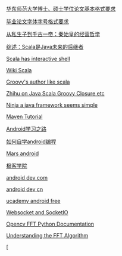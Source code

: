 [华东师范大学博士、硕士学位论文基本格式要求](http://www.yjsy.ecnu.edu.cn/newsdetail.asp?id=3063)

[毕业论文字体字号格式要求](http://blog.renren.com/share/258069695/11883125952)

[从私生子到千古一帝：秦始皇的经营哲学](https://books.google.com/books?id=kgXsBAAAQBAJ&pg=PT25&lpg=PT25&dq=%E5%90%95%E4%B8%8D%E9%9F%A6+%E4%B8%8E+%E5%AC%B4%E6%94%BF%E7%9A%84%E5%AF%B9%E8%AF%9D&source=bl&ots=A4atdvPmwK&sig=-P1G2UUYsh4qCscv4p07L4HLwK8&hl=en&sa=X&ei=gLYtVde8MsHAmAWb2oHoAw&ved=0CFkQ6AEwBw#v=onepage&q=%E5%90%95%E4%B8%8D%E9%9F%A6%20%E4%B8%8E%20%E5%AC%B4%E6%94%BF%E7%9A%84%E5%AF%B9%E8%AF%9D&f=false)


[综述：Scala是Java未来的后继者](http://www.infoq.com/cn/news/2009/07/scala-replace-java)

[Scala has interactive shell](http://www.scala-lang.org/documentation/getting-started.html)

[Wiki Scala](http://en.wikipedia.org/wiki/Scala_(programming_language))

[Groovy's author like scala](http://macstrac.blogspot.com/2009/04/scala-as-long-term-replacement-for.html)

[Zhihu on Java Scala Groovy Closure etc](http://www.zhihu.com/question/21740715)

[Ninja a java framework seems simple](http://www.ninjaframework.org/documentation/getting_started/installing_ninja.html)

[Maven Tutorial](http://tutorials.jenkov.com/maven/maven-tutorial.html)

[Android学习之路](http://stormzhang.com/android/2014/07/07/learn-android-from-rookie/)

[如何自学android编程](http://www.zhihu.com/question/26417244)

[Mars android](http://marschen.com/portal.php)

[极客学院](http://www.jikexueyuan.com/)

[android dev com](http://www.jikexueyuan.com/)

[android dev cn](https://github.com/android-cn/android-dev-cn)

[ucademy android free](https://www.udemy.com/learn-by-doing-android-for-beginners/?dtcode=PZMXNf52MlKR)

[Websocket and SocketIO](http://davidwalsh.name/websocket)

[Opencv FFT Python Documentation](http://opencv-python-tutroals.readthedocs.org/en/latest/py_tutorials/py_imgproc/py_transforms/py_fourier_transform/py_fourier_transform.html)

[Understanding the FFT Algorithm](https://jakevdp.github.io/blog/2013/08/28/understanding-the-fft/)

[
